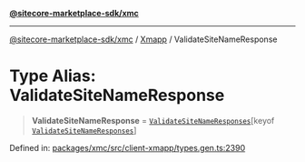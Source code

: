 [**@sitecore-marketplace-sdk/xmc**](../../../../README.md)

***

[@sitecore-marketplace-sdk/xmc](../../../../README.md) / [Xmapp](../README.md) / ValidateSiteNameResponse

# Type Alias: ValidateSiteNameResponse

> **ValidateSiteNameResponse** = [`ValidateSiteNameResponses`](ValidateSiteNameResponses.md)\[keyof [`ValidateSiteNameResponses`](ValidateSiteNameResponses.md)\]

Defined in: [packages/xmc/src/client-xmapp/types.gen.ts:2390](https://github.com/Sitecore/marketplace-sdk/blob/e3ec55ede335ad59ac5875d32f0d68c50e7bc899/packages/xmc/src/client-xmapp/types.gen.ts#L2390)
